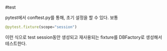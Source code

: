 #test

pytest에서 conftest.py를 통해, 초기 설정을 할 수 있다.
보통
```python
@pytest.fixture(scope="session")
```
이런 식으로 test session동안 생성되고 재사용되는 fixture를 DBFactory로 생성해서 테스트한다.
